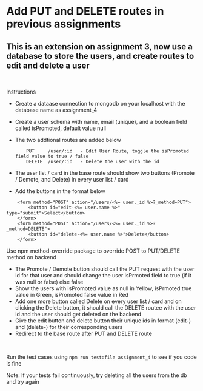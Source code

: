 # Add PUT and DELETE routes in previous assignments

## This is an extension on assignment 3, now use a database to store the users, and create routes to edit and delete a user

<br />

Instructions

- Create a dataase connection to mongodb on your localhost with the database name as assignment_4
- Create a user schema with name, email (unique), and a boolean field called isPromoted, default value null
- The two addtional routes are added below

  ```
      PUT     /user/:id   - Edit User Route, toggle the isPromoted field value to true / false
      DELETE  /user/:id   - Delete the user with the id
  ```

- The user list / card in the base route should show two buttons (Promote / Demote, and Delete) in every user list / card
- Add the buttons in the format below

```
    <form method="POST" action="/users/<%= user._id %>?_method=PUT">
        <button id="edit-<%= user.name %>" type="submit">Select</button>
    </form>
    <form method="POST" action="/users/<%= user._id %>?_method=DELETE">
        <button id="delete-<%= user.name %>">Delete</button>
    </form>
```

Use npm method-override package to override POST to PUT/DELETE method on backend

- The Promote / Demote button should call the PUT request with the user id for that user and should change the user isPrmoted field to true (if it was null or false) else false
- Show the users with isPromoted value as null in Yellow, isPrmoted true value in Green, isPromoted false value in Red
- Add one more button called Delete on every user list / card and on clicking the Delete button, it should call the DELETE routee with the user id and the user should get deleted on the backend
- Give the edit button and delete button their unique ids in format (edit-<name>) and (delete-<name>) for their corresponding users
- Redirect to the base route after PUT and DELETE route

<br/>

Run the test cases using `npm run test:file assignment_4` to see if you code is fine

Note: If your tests fail continuously, try deleting all the users from the db and try again
